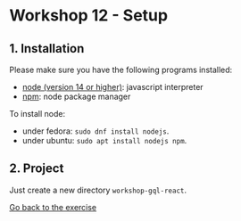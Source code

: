 # Workshop 12 - Setup

## 1. Installation

Please make sure you have the following programs installed:
- [node (version 14 or higher)](https://github.com/nodejs/node): javascript interpreter
- [npm](https://www.npmjs.com/): node package manager

To install node:
- under fedora: `sudo dnf install nodejs`.
- under ubuntu: `sudo apt install nodejs npm`.

## 2. Project

Just create a new directory `workshop-gql-react`.

[Go back to the exercise](./README.md)